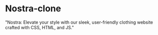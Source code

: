 # Nostra-clone
"Nostra: Elevate your style with our sleek, user-friendly clothing website crafted with CSS, HTML, and JS."
